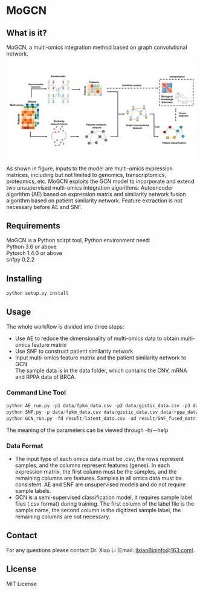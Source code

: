 # MoGCN
## What is it?
MoGCN, a multi-omics integration method based on graph convolutional network.<br>
![Image text](https://github.com/Lifoof/MoGCN/blob/master/data/Figs1.png)
As shown in figure, inputs to the model are multi-omics expression matrices, including but not limited to genomics, transcriptomics, proteomics, etc. MoGCN exploits the GCN model to incorporate and extend two unsupervised multi-omics integration algorithms: Autoencoder algorithm (AE) based on expression matrix and similarity network fusion algorithm based on patient similarity network. Feature extraction is not necessary before AE and SNF. <br>

## Requirements 
MoGCN is a Python scirpt tool, Python environment need:<br>
Python 3.6 or above <br>
Pytorch 1.4.0 or above <br>
snfpy 0.2.2 <br>

## Installing
```Python
python setup.py install
```

## Usage
The whole workflow is divided into three steps: <br>
* Use AE to reduce the dimensionality of multi-omics data to obtain multi-omics feature matrix <br>
* Use SNF to construct patient similarity network <br>
* Input multi-omics feature matrix  and the patient similarity network to GCN <br>
The sample data is in the data folder, which contains the CNV, mRNA and RPPA data of BRCA. <br>
### Command Line Tool
```Python
python AE_run.py -p1 data/fpkm_data.csv -p2 data/gistic_data.csv -p3 data/rppa_data.csv -m 0 -s 0 -d cpu
python SNF.py -p data/fpkm_data.csv data/gistic_data.csv data/rppa_data.csv -m sqeuclidean
python GCN_run.py -fd result/latent_data.csv -ad result/SNF_fused_matrix.csv -ld data/sample_classes.csv -ts data/test_sample.csv -m 1 -d gpu -p 20
```
The meaning of the parameters can be viewed through -h/--help <br>

### Data Format
* The input type of each omics data must be .csv, the rows represent samples, and the columns represent features (genes). In each expression matrix, the first column must be the samples, and the remaining columns are features. Samples in all omics data must be consistent. AE and SNF are unsupervised models and do not require sample labels.<br>
* GCN is a semi-supervised classification model, it requires sample label files (.csv format) during training. The first column of the label file is the sample name, the second column is the digitized sample label, the remaining columns are not necessary. <br>

## Contact
For any questions please contact Dr. Xiao Li (Email: lixiaoBioinfo@163.com).

## License
MIT License
